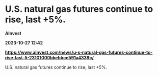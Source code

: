 # U.S. natural gas futures continue to rise, last +5%.
**AInvest**

**2023-10-27 12:42**

**https://www.ainvest.com/news/u-s-natural-gas-futures-continue-to-rise-last-5-23101000bbebbce591a4339c/**

U.S. natural gas futures continue to rise, last +5%.